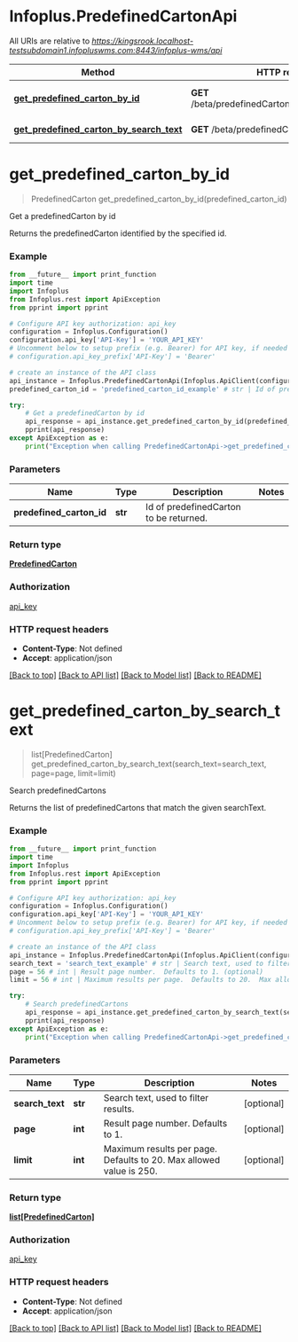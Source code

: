 # Infoplus.PredefinedCartonApi

All URIs are relative to *https://kingsrook.localhost-testsubdomain1.infopluswms.com:8443/infoplus-wms/api*

Method | HTTP request | Description
------------- | ------------- | -------------
[**get_predefined_carton_by_id**](PredefinedCartonApi.md#get_predefined_carton_by_id) | **GET** /beta/predefinedCarton/{predefinedCartonId} | Get a predefinedCarton by id
[**get_predefined_carton_by_search_text**](PredefinedCartonApi.md#get_predefined_carton_by_search_text) | **GET** /beta/predefinedCarton/search | Search predefinedCartons


# **get_predefined_carton_by_id**
> PredefinedCarton get_predefined_carton_by_id(predefined_carton_id)

Get a predefinedCarton by id

Returns the predefinedCarton identified by the specified id.

### Example
```python
from __future__ import print_function
import time
import Infoplus
from Infoplus.rest import ApiException
from pprint import pprint

# Configure API key authorization: api_key
configuration = Infoplus.Configuration()
configuration.api_key['API-Key'] = 'YOUR_API_KEY'
# Uncomment below to setup prefix (e.g. Bearer) for API key, if needed
# configuration.api_key_prefix['API-Key'] = 'Bearer'

# create an instance of the API class
api_instance = Infoplus.PredefinedCartonApi(Infoplus.ApiClient(configuration))
predefined_carton_id = 'predefined_carton_id_example' # str | Id of predefinedCarton to be returned.

try:
    # Get a predefinedCarton by id
    api_response = api_instance.get_predefined_carton_by_id(predefined_carton_id)
    pprint(api_response)
except ApiException as e:
    print("Exception when calling PredefinedCartonApi->get_predefined_carton_by_id: %s\n" % e)
```

### Parameters

Name | Type | Description  | Notes
------------- | ------------- | ------------- | -------------
 **predefined_carton_id** | **str**| Id of predefinedCarton to be returned. | 

### Return type

[**PredefinedCarton**](PredefinedCarton.md)

### Authorization

[api_key](../README.md#api_key)

### HTTP request headers

 - **Content-Type**: Not defined
 - **Accept**: application/json

[[Back to top]](#) [[Back to API list]](../README.md#documentation-for-api-endpoints) [[Back to Model list]](../README.md#documentation-for-models) [[Back to README]](../README.md)

# **get_predefined_carton_by_search_text**
> list[PredefinedCarton] get_predefined_carton_by_search_text(search_text=search_text, page=page, limit=limit)

Search predefinedCartons

Returns the list of predefinedCartons that match the given searchText.

### Example
```python
from __future__ import print_function
import time
import Infoplus
from Infoplus.rest import ApiException
from pprint import pprint

# Configure API key authorization: api_key
configuration = Infoplus.Configuration()
configuration.api_key['API-Key'] = 'YOUR_API_KEY'
# Uncomment below to setup prefix (e.g. Bearer) for API key, if needed
# configuration.api_key_prefix['API-Key'] = 'Bearer'

# create an instance of the API class
api_instance = Infoplus.PredefinedCartonApi(Infoplus.ApiClient(configuration))
search_text = 'search_text_example' # str | Search text, used to filter results. (optional)
page = 56 # int | Result page number.  Defaults to 1. (optional)
limit = 56 # int | Maximum results per page.  Defaults to 20.  Max allowed value is 250. (optional)

try:
    # Search predefinedCartons
    api_response = api_instance.get_predefined_carton_by_search_text(search_text=search_text, page=page, limit=limit)
    pprint(api_response)
except ApiException as e:
    print("Exception when calling PredefinedCartonApi->get_predefined_carton_by_search_text: %s\n" % e)
```

### Parameters

Name | Type | Description  | Notes
------------- | ------------- | ------------- | -------------
 **search_text** | **str**| Search text, used to filter results. | [optional] 
 **page** | **int**| Result page number.  Defaults to 1. | [optional] 
 **limit** | **int**| Maximum results per page.  Defaults to 20.  Max allowed value is 250. | [optional] 

### Return type

[**list[PredefinedCarton]**](PredefinedCarton.md)

### Authorization

[api_key](../README.md#api_key)

### HTTP request headers

 - **Content-Type**: Not defined
 - **Accept**: application/json

[[Back to top]](#) [[Back to API list]](../README.md#documentation-for-api-endpoints) [[Back to Model list]](../README.md#documentation-for-models) [[Back to README]](../README.md)

